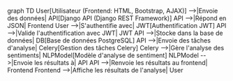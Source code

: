 graph TD
    User[Utilisateur (Frontend: HTML, Bootstrap, AJAX)] -->|Envoie des données| API[Django API (Django REST Framework)]
    API -->|Répond en JSON| Frontend
    User -->|S'authentifie avec| JWT[Authentification JWT]
    API -->|Valide l'authentification avec JWT| JWT
    API -->|Stocke dans la base de données| DB[Base de données PostgreSQL]
    API -->|Envoie des tâches d'analyse| Celery[Gestion des tâches Celery]
    Celery -->|Gère l'analyse des sentiments| NLPModel[Modèle d'analyse de sentiment]
    NLPModel -->|Envoie les résultats à| API
    API -->|Renvoie les résultats au frontend| Frontend
    Frontend -->|Affiche les résultats de l'analyse| User


